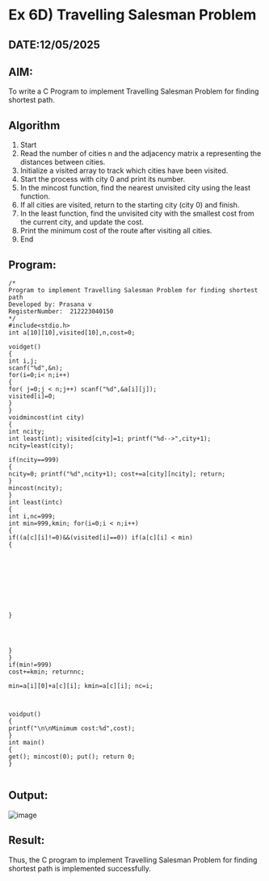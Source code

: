# Ex 6D) Travelling Salesman Problem
## DATE:12/05/2025
## AIM:
To write a C Program to implement Travelling Salesman Problem for finding shortest path.
## Algorithm
1.	Start
2.	Read the number of cities n and the adjacency matrix a representing the distances between cities.
3.	Initialize a visited array to track which cities have been visited.
4.	Start the process with city 0 and print its number.
5.	In the mincost function, find the nearest unvisited city using the least function.
6.	If all cities are visited, return to the starting city (city 0) and finish.
7.	In the least function, find the unvisited city with the smallest cost from the current city, and update the cost.
8.	Print the minimum cost of the route after visiting all cities.
9.	End


## Program:
```
/*
Program to implement Travelling Salesman Problem for finding shortest path
Developed by: Prasana v
RegisterNumber:  212223040150
*/
#include<stdio.h>
int a[10][10],visited[10],n,cost=0;

voidget()
{
int i,j;
scanf("%d",&n);
for(i=0;i< n;i++)
{
for( j=0;j < n;j++) scanf("%d",&a[i][j]);
visited[i]=0;
}
}
voidmincost(int city)
{
int ncity;
int least(int); visited[city]=1; printf("%d-->",city+1); ncity=least(city);
 
if(ncity==999)
{
ncity=0; printf("%d",ncity+1); cost+=a[city][ncity]; return;
}
mincost(ncity);
}
int least(intc)
{
int i,nc=999;
int min=999,kmin; for(i=0;i < n;i++)
{
if((a[c][i]!=0)&&(visited[i]==0)) if(a[c][i] < min)
{
 








}
 



}
}
if(min!=999)
cost+=kmin; returnnc;
 
min=a[i][0]+a[c][i]; kmin=a[c][i]; nc=i;
 


voidput()
{
printf("\n\nMinimum cost:%d",cost);
}
int main()
{
get(); mincost(0); put(); return 0;
}


```

## Output:

![image](https://github.com/user-attachments/assets/3ee83d9a-0d98-4083-8276-311da16ad3bd)


## Result:
Thus, the C program to implement Travelling Salesman Problem for finding shortest path is implemented successfully.
